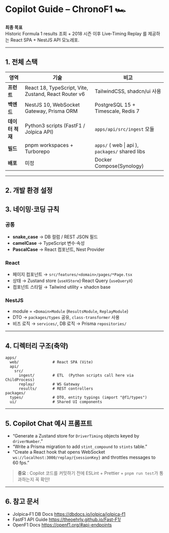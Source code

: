 # Copilot Guide – ChronoF1 🏎️

**최종 목표**  
Historic Formula 1 results 조회 + 2018 시즌 이후 Live‑Timing Replay 를 제공하는 React SPA + NestJS API 모노레포.

---

## 1. 전체 스택

| 영역            | 기술                                                 | 비고                                            |
| --------------- | ---------------------------------------------------- | ----------------------------------------------- |
| **프런트**      | React 18, TypeScript, Vite, Zustand, React Router v6 | TailwindCSS, shadcn/ui 사용                     |
| **백엔드**      | NestJS 10, WebSocket Gateway, Prisma ORM             | PostgreSQL 15 + Timescale, Redis 7              |
| **데이터 적재** | Python3 scripts (FastF1 / Jolpica API)               | `apps/api/src/ingest` 모듈                      |
| **빌드**        | pnpm workspaces + Turborepo                          | `apps/` ( web \| api ), `packages/` shared libs |
| **배포**        | 미정                                                 | Docker Compose(Synology)                         |

---
## 2. 개발 환경 설정

## 3. 네이밍·코딩 규칙

### 공통

- **snake_case** → DB 컬럼 / REST JSON 필드
- **camelCase** → TypeScript 변수·속성
- **PascalCase** → React 컴포넌트, Nest Provider

### React

- 페이지 컴포넌트 → `src/features/<domain>/pages/*Page.tsx`
- 상태 → Zustand store (`useXStore`)·React Query (`useQueryX`)
- 컴포넌트 스타일 → Tailwind utility + shadcn base

### NestJS

- module = `<Domain>Module` (`ResultsModule`, `ReplayModule`)
- DTO → `packages/types` 공유, `class-transformer` 사용
- 비즈 로직 → `services/`, DB 로직 → Prisma `repositories/`

---

## 4. 디렉터리 구조(축약)

```text
apps/
  web/               # React SPA (Vite)
  api/
    src/
      ingest/        # ETL  (Python scripts call here via ChildProcess)
      replay/        # WS Gateway
      results/       # REST controllers
packages/
  types/             # DTO, entity typings (import "@f1/types")
  ui/                # Shared UI components
```

---

## 5. Copilot Chat 예시 프롬프트

- “Generate a Zustand store for `DriverTiming` objects keyed by `driverNumber`.”
- “Write a Prisma migration to add `stint_compound` to `stints` table.”
- “Create a React hook that opens WebSocket `ws://localhost:3000/replay/{sessionKey}` and throttles messages to 60 fps.”

> **중요** : Copilot 코드를 커밋하기 전에 ESLint + Prettier + `pnpm run test`가 통과하는지 꼭 확인!

---

## 6. 참고 문서

- Jolpica‑F1 DB Docs <https://dbdocs.io/jolpica/jolpica-f1>
- FastF1 API Guide <https://theoehrly.github.io/Fast-F1/>
- OpenF1 Docs <https://openf1.org/#api-endpoints>

